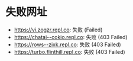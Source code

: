# 失败网址
- https://vi.zogzr.repl.co: 失败 (Failed)
- https://chatai--cokio.repl.co: 失败 (403
Failed)
- https://rows--zixk.repl.co: 失败 (403
Failed)
- https://turbo.flinthill.repl.co: 失败 (403
Failed)

